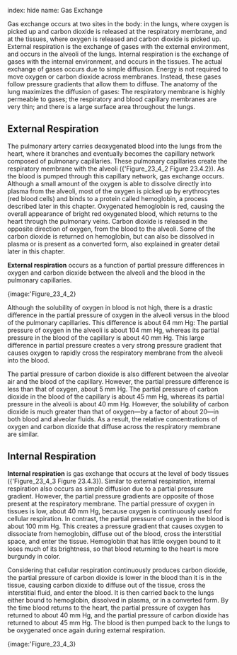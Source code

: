 index: hide
name: Gas Exchange

Gas exchange occurs at two sites in the body: in the lungs, where oxygen is picked up and carbon dioxide is released at the respiratory membrane, and at the tissues, where oxygen is released and carbon dioxide is picked up. External respiration is the exchange of gases with the external environment, and occurs in the alveoli of the lungs. Internal respiration is the exchange of gases with the internal environment, and occurs in the tissues. The actual exchange of gases occurs due to simple diffusion. Energy is not required to move oxygen or carbon dioxide across membranes. Instead, these gases follow pressure gradients that allow them to diffuse. The anatomy of the lung maximizes the diffusion of gases: The respiratory membrane is highly permeable to gases; the respiratory and blood capillary membranes are very thin; and there is a large surface area throughout the lungs.

## External Respiration

The pulmonary artery carries deoxygenated blood into the lungs from the heart, where it branches and eventually becomes the capillary network composed of pulmonary capillaries. These pulmonary capillaries create the respiratory membrane with the alveoli ({'Figure_23_4_2 Figure 23.4.2}). As the blood is pumped through this capillary network, gas exchange occurs. Although a small amount of the oxygen is able to dissolve directly into plasma from the alveoli, most of the oxygen is picked up by erythrocytes (red blood cells) and binds to a protein called hemoglobin, a process described later in this chapter. Oxygenated hemoglobin is red, causing the overall appearance of bright red oxygenated blood, which returns to the heart through the pulmonary veins. Carbon dioxide is released in the opposite direction of oxygen, from the blood to the alveoli. Some of the carbon dioxide is returned on hemoglobin, but can also be dissolved in plasma or is present as a converted form, also explained in greater detail later in this chapter.

 **External respiration** occurs as a function of partial pressure differences in oxygen and carbon dioxide between the alveoli and the blood in the pulmonary capillaries.


{image:'Figure_23_4_2}
        

Although the solubility of oxygen in blood is not high, there is a drastic difference in the partial pressure of oxygen in the alveoli versus in the blood of the pulmonary capillaries. This difference is about 64 mm Hg: The partial pressure of oxygen in the alveoli is about 104 mm Hg, whereas its partial pressure in the blood of the capillary is about 40 mm Hg. This large difference in partial pressure creates a very strong pressure gradient that causes oxygen to rapidly cross the respiratory membrane from the alveoli into the blood.

The partial pressure of carbon dioxide is also different between the alveolar air and the blood of the capillary. However, the partial pressure difference is less than that of oxygen, about 5 mm Hg. The partial pressure of carbon dioxide in the blood of the capillary is about 45 mm Hg, whereas its partial pressure in the alveoli is about 40 mm Hg. However, the solubility of carbon dioxide is much greater than that of oxygen—by a factor of about 20—in both blood and alveolar fluids. As a result, the relative concentrations of oxygen and carbon dioxide that diffuse across the respiratory membrane are similar.

## Internal Respiration

 **Internal respiration** is gas exchange that occurs at the level of body tissues ({'Figure_23_4_3 Figure 23.4.3}). Similar to external respiration, internal respiration also occurs as simple diffusion due to a partial pressure gradient. However, the partial pressure gradients are opposite of those present at the respiratory membrane. The partial pressure of oxygen in tissues is low, about 40 mm Hg, because oxygen is continuously used for cellular respiration. In contrast, the partial pressure of oxygen in the blood is about 100 mm Hg. This creates a pressure gradient that causes oxygen to dissociate from hemoglobin, diffuse out of the blood, cross the interstitial space, and enter the tissue. Hemoglobin that has little oxygen bound to it loses much of its brightness, so that blood returning to the heart is more burgundy in color.

Considering that cellular respiration continuously produces carbon dioxide, the partial pressure of carbon dioxide is lower in the blood than it is in the tissue, causing carbon dioxide to diffuse out of the tissue, cross the interstitial fluid, and enter the blood. It is then carried back to the lungs either bound to hemoglobin, dissolved in plasma, or in a converted form. By the time blood returns to the heart, the partial pressure of oxygen has returned to about 40 mm Hg, and the partial pressure of carbon dioxide has returned to about 45 mm Hg. The blood is then pumped back to the lungs to be oxygenated once again during external respiration.


{image:'Figure_23_4_3}
        

